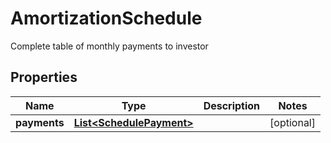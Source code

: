 

# AmortizationSchedule

Complete table of monthly payments to investor

## Properties

| Name | Type | Description | Notes |
|------------ | ------------- | ------------- | -------------|
|**payments** | [**List&lt;SchedulePayment&gt;**](SchedulePayment.md) |  |  [optional] |



